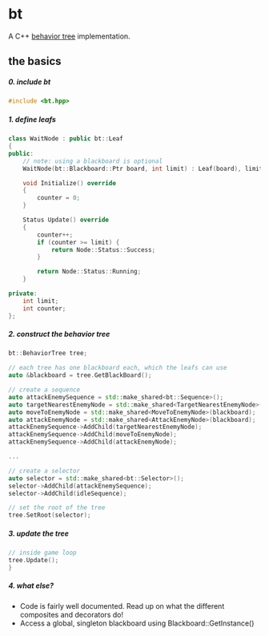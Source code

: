 bt
======

A C++ [behavior tree](http://gamasutra.com/blogs/ChrisSimpson/20140717/221339/Behavior_trees_for_AI_How_they_work.php) implementation.

the basics
----------

##### 0. include bt

```c++
#include <bt.hpp>
```

##### 1. define leafs

```c++
class WaitNode : public bt::Leaf
{
public:
    // note: using a blackboard is optional
    WaitNode(bt::Blackboard::Ptr board, int limit) : Leaf(board), limit(limit) {}

    void Initialize() override
    {
        counter = 0;
    }

    Status Update() override
    {
        counter++;
        if (counter >= limit) {
            return Node::Status::Success;
        }

        return Node::Status::Running;
    }

private:
    int limit;
    int counter;
};
```

##### 2. construct the behavior tree

```c++
bt::BehaviorTree tree;

// each tree has one blackboard each, which the leafs can use
auto &blackboard = tree.GetBlackBoard();

// create a sequence
auto attackEnemySequence = std::make_shared<bt::Sequence>();
auto targetNearestEnemyNode = std::make_shared<TargetNearestEnemyNode>(blackboard);
auto moveToEnemyNode = std::make_shared<MoveToEnemyNode>(blackboard);
auto attackEnemyNode = std::make_shared<AttackEnemyNode>(blackboard);
attackEnemySequence->AddChild(targetNearestEnemyNode);
attackEnemySequence->AddChild(moveToEnemyNode);
attackEnemySequence->AddChild(attackEnemyNode);

...

// create a selector
auto selector = std::make_shared<bt::Selector>();
selector->AddChild(attackEnemySequence);
selector->AddChild(idleSequence);

// set the root of the tree
tree.SetRoot(selector);
```

##### 3. update the tree

```c++
// inside game loop
tree.Update();
}
```

##### 4. what else?

* Code is fairly well documented. Read up on what the different composites and decorators do!
* Access a global, singleton blackboard using Blackboard::GetInstance()
